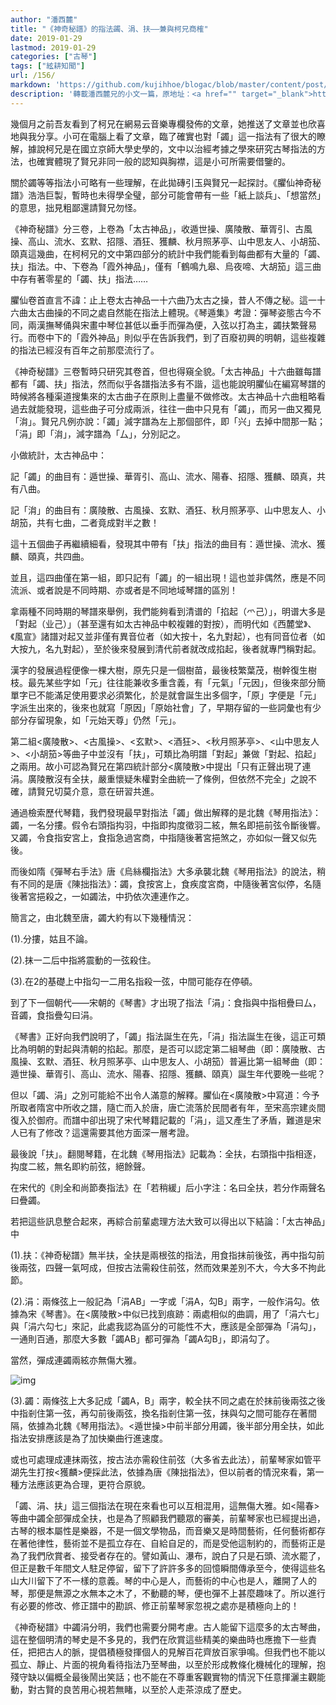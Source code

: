 ```yaml
---
author: "潘西麓"
title: "《神奇秘譜》的指法蠲、涓、扶——兼與柯兄商榷"
date: 2019-01-29
lastmod: 2019-01-29
categories: ["古琴"]
tags: ["絃耕知聞"]
url: /156/
markdown: 'https://github.com/kujihhoe/blogac/blob/master/content/post/156商榷.md'
description: '轉載潘西麓兄的小文一篇，原地址：<a href="" target="_blank">https://mp.weixin.qq.com/s/3Sy6afZftYYzaLwAV7kt0A</a>，梅庵古琴藝術微信公眾號，2019-01-27'
---
```


幾個月之前吾友看到了柯兄在網易云音樂專欄發佈的文章，她推送了文章並也欣喜地與我分享。小可在電腦上看了文章，臨了確實也對「蠲」這一指法有了很大的瞭解，據說柯兄是在國立京師大學史學的，文中以治經考據之學來研究古琴指法的方法，也確實體現了賢兄非同一般的認知與胸襟，這是小可所需要借鑒的。

關於蠲等等指法小可略有一些理解，在此拋磚引玉與賢兄一起探討。《臞仙神奇秘譜》浩浩巨製，暫時也未得學全璧，部分可能會帶有一些「紙上談兵」、「想當然」的意思，拙見粗鄙還請賢兄勿怪。

《神奇秘譜》分三卷，上卷為「太古神品」，收遁世操、廣陵散、華胥引、古風操、高山、流水、玄默、招隱、酒狂、獲麟、秋月照茅亭、山中思友人、小胡笳、頤真這幾曲，在柯柯兄的文中第四部分的統計中我們能看到每曲都有大量的「蠲、扶」指法。中、下卷為「霞外神品」，僅有「鶴鳴九皋、烏夜啼、大胡笳」這三曲中存有著零星的「蠲、扶」指法……

臞仙卷首直言不諱：止上卷太古神品一十六曲乃太古之操，昔人不傳之秘。這一十六曲太古曲操的不同之處自然能在指法上體現。《琴遁集》考證：彈琴姿態古今不同，兩漢撫琴俑與宋畫中琴位甚低以垂手而彈為便，入弦以打為主，蠲扶繁聲易行。而卷中下的「霞外神品」則似乎在告訴我們，到了百廢初興的明朝，這些複雜的指法已經沒有百年之前那麼流行了。

《神奇秘譜》三卷暫時只研究其卷首，但也得窺全貌。「太古神品」十六曲雖每譜都有「蠲、扶」指法，然而似乎各譜指法多有不諧，這也能說明臞仙在編寫琴譜的時候將各種渠道搜集來的太古曲子在原則上盡量不做修改。太古神品十六曲粗略看過去就能發現，這些曲子可分成兩派，往往一曲中只見有「蠲」，而另一曲又獨見「㳙」。賢兄凡例亦說：「蠲」減字譜為左上那個部件，即「兴」去掉中間那一點；「涓」即「㳙」，減字譜為「厶」，分別記之。

小做統計，太古神品中：

記「蠲」的曲目有：遁世操、華胥引、高山、流水、陽春、招隱、獲麟、頤真，共有八曲。

記「㳙」的曲目有：廣陵散、古風操、玄默、酒狂、秋月照茅亭、山中思友人、小胡笳，共有七曲，二者竟成對半之數！

這十五個曲子再繼續細看，發現其中帶有「扶」指法的曲目有：遁世操、流水、獲麟、頤真，共四曲。

並且，這四曲僅在第一組，即只記有「蠲」的一組出現！這也並非偶然，應是不同流派、或者說是不同時期、亦或者是不同地域琴譜的區別！

拿兩種不同時期的琴譜來舉例，我們能夠看到清谱的「掐起（爫己）」，明谱大多是「對起（业己）」（甚至還有如太古神品中較複雜的對按），而明代如《西麓堂》、《風宣》諸譜对起又並非僅有異音位者（如大按十，名九對起），也有同音位者（如大按九，名九對起），至於後來發展到清代前者就改成掐起，後者就專門稱對起。

漢字的發展過程便像一棵大樹，原先只是一個樹苗，最後枝繁葉茂，樹幹復生樹枝。最先某些字如「元」往往能兼收多重含義，有「元氣」「元因」，但後來部分簡單字已不能滿足使用要求必須繁化，於是就會誕生出多個字，「原」字便是「元」字派生出來的，後來也就寫「原因」「原始社會」了，早期存留的一些詞彙也有少部分存留現象，如「元始天尊」仍然「元」。

第二組<廣陵散>、<古風操>、<玄默>、<酒狂>、<秋月照茅亭>、<山中思友人>、<小胡笳>等曲子中並沒有「扶」，可類比為明譜「對起」兼做「對起、掐起」之兩用。故小可認為賢兄在第四統計部分<廣陵散>中提出「只有正聲出現了連涓。廣陵散沒有全扶，嚴重懷疑朱權對全曲統一了條例，但依然不完全」之說不確，請賢兄切莫介意，意在研習共進。

通過檢索歷代琴籍，我們發現最早對指法「蠲」做出解釋的是北魏《琴用指法》：蠲，一名分摟。假令右頭指抅羽，中指即抅度徵羽二絃，無名即挹前弦令斷後響。又蠲，令食指安宮上，食指急過宮商，中指隨後著宮挹煞之，亦如似一聲又似先後。

而後如隋《彈琴右手法》唐《烏絲欄指法》大多承襲北魏《琴用指法》的說法，稍有不同的是唐《陳拙指法》：蠲，食按宮上，食疾度宮商，中隨後著宮似停，名隨後著宮挹殺之，一如蠲法，中扔依次連連作之。

簡言之，由北魏至唐，蠲大約有以下幾種情況：

(1).分摟，姑且不論。

(2).抹一二后中指將震動的一弦殺住。

(3).在2的基礎上中指勾一二用名指殺一弦，中間可能存在停頓。

到了下一個朝代——宋朝的《琴書》才出現了指法「涓」：食指與中指相疊曰厶，音蠲，食指疊勾曰涓。

《琴書》正好向我們說明了，「蠲」指法誕生在先，「涓」指法誕生在後，這正可類比為明朝的對起與清朝的掐起。那麼，是否可以認定第二組琴曲（即：廣陵散、古風操、玄默、酒狂、秋月照茅亭、山中思友人、小胡笳）普遍比第一組琴曲（即：遁世操、華胥引、高山、流水、陽春、招隱、獲麟、頤真）誕生年代要晚一些呢？

但以「蠲、涓」之別可能給不出令人滿意的解釋。臞仙在<廣陵散>中寫道：今予所取者隋宮中所收之譜，隨亡而入於唐，唐亡流落於民間者有年，至宋高宗建炎間復入於御府。而譜中卻出現了宋代琴籍記載的「涓」，這又產生了矛盾，難道是宋人已有了修改？這還需要其他方面深一層考證。

最後說「扶」。翻閱琴籍，在北魏《琴用指法》記載為：全扶，右頭指中指相逐，抅度二絃，無名即約前弦，絕餘聲。

在宋代的《則全和尚節奏指法》在「若稍緩」后小字注：名曰全扶，若分作兩聲名曰疊蠲。

若把這些訊息整合起來，再綜合前輩處理方法大致可以得出以下結論：「太古神品」中

(1).扶：《神奇秘譜》無半扶，全扶是兩根弦的指法，用食指抹前後弦，再中指勾前後兩弦，四聲一氣呵成，但按古法需殺住前弦，然而效果差別不大，今大多不拘此節。

(2).涓：兩條弦上一般記為「涓AB」一字或「涓A，勾B」兩字，一般作涓勾。依據為宋《琴書》。在<廣陵散>中似已找到痕跡：兩處相似的曲調，用了「涓六七」與「涓六勾七」來記，此處我認為區分的可能性不大，應該是全部彈為「涓勾」，一通則百通，那麼大多數「蠲AB」都可彈為「蠲A勾B」，即涓勾了。

當然，彈成連蠲兩絃亦無傷大雅。

![img](https://mmbiz.qpic.cn/mmbiz_png/150Lnqw5iaEPJMgt2VxLUBsw3bs8UZXoNsbVQic2nicmW4Ysc1hJPEMo634QPoLkh0RwPUsJ1DLX0R3hPnRMWjbzA/640?wx_fmt=png&tp=webp&wxfrom=5&wx_lazy=1&wx_co=1)

(3).蠲：兩條弦上大多記成「蠲A，B」兩字，較全扶不同之處在於抹前後兩弦之後中指剎住第一弦，再勾前後兩弦，換名指剎住第一弦，抹與勾之間可能存在著間隔，依據為北魏《琴用指法》。<遁世操>中前半部分用蠲，後半部分用全扶，如此指法安排應該是為了加快樂曲行進速度。

或也可處理成連抹兩弦，按古法亦需殺住前弦（大多省去此法），前輩琴家如管平湖先生打按<獲麟>便採此法，依據為唐《陳拙指法》，但以前者的情況來看，第一種方法應該更為合理，更符合原貌。

「蠲、涓、扶」這三個指法在現在來看也可以互相混用，這無傷大雅。如<陽春>等曲中蠲全部彈成全扶，也是為了照顧我們聽眾的審美，前輩琴家也已經提出過，古琴的根本屬性是樂器，不是一個文學物品，而音樂又是時間藝術，任何藝術都存在著他律性，藝術並不是孤立存在、自給自足的，而是受他這制約的，而藝術正是為了我們欣賞者、接受者存在的。譬如黃山、瀑布，說白了只是石頭、流水罷了，但正是數千年間文人駐足停留，留下了許許多多的回憶瞬間傳承至今，使得這些名山大川留下了不一樣的意義。琴的中心是人，而藝術的中心也是人，離開了人的琴，那便是無源之水無本之木了，不動聽的琴，便也彈不上甚麼趣味了。所以進行有必要的修改、修正譜中的勘誤、修正前輩琴家忽視之處亦是積極向上的！

《神奇秘譜》中蠲涓分明，我們也需要分開考慮。古人能留下這麼多的太古琴曲，這在整個明清的琴史是不多見的，我們在欣賞這些精美的樂曲時也應擔下一些責任，把把古人的脈，提倡積極發揮個人的見解百花齊放百家爭鳴。但我們也不能以孤立、靜止、片面的視角看待指法乃至琴曲，以至於形成教條化機械化的理解，抱殘守缺以偏概全最後鬧出笑話；也不能在不尊重客觀實物的情況下任意揮灑主觀能動，對古賢的良苦用心視若無睹，以至於人走茶涼成了歷史。